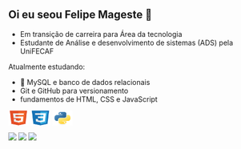 ## Oi eu seou Felipe Mageste 👋

- Em transição de carreira para Área da tecnologia
- Estudante de Análise e desenvolvimento de sistemas (ADS) pela UniFECAF

Atualmente estudando:
- 📘 MySQL e banco de dados relacionais
-  Git e GitHub para versionamento
-  fundamentos de HTML, CSS e JavaScript

 <img align="center" alt="Felipe-HTML" height="30" width="40" src="https://raw.githubusercontent.com/devicons/devicon/master/icons/html5/html5-original.svg">  <img align="center" alt="Felipe-CSS" height="30" width="40" src="https://raw.githubusercontent.com/devicons/devicon/master/icons/css3/css3-original.svg"> 
<img align="center" alt="Felipe-Python" height="30" width="40" src="https://raw.githubusercontent.com/devicons/devicon/master/icons/python/python-original.svg">
 


 <a href="https://www.linkedin.com/in/felipe-mageste-a935382a5/" target="_blank"><img src="https://img.shields.io/badge/-LinkedIn-%230077B5?style=for-the-badge&logo=linkedin&logoColor=white" target="_blank"></a>  <a href="https://instagram.com/lipemageste" target="_blank"> <img src="https://img.shields.io/badge/-Instagram-%23E4405F?style=for-the-badge&logo=instagram&logoColor=white" target="_blank"></a> <a href = "mailto:felipemageste92@gmail.com"><img src="https://img.shields.io/badge/-Gmail-%23333?style=for-the-badge&logo=gmail&logoColor=white" target="_blank"></a>
